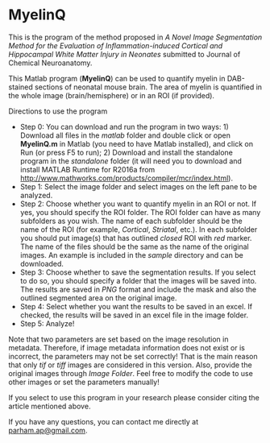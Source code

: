 # MyelinQ

This is the program of the method proposed in *A Novel Image Segmentation Method for the Evaluation of Inflammation-induced Cortical and Hippocampal White Matter Injury in Neonates* submitted to Journal of Chemical Neuroanatomy.

This Matlab program (**MyelinQ**) can be used to quantify myelin in DAB-stained sections of neonatal mouse brain. The area of myelin is quantified in the whole image (brain/hemisphere) or in an ROI (if provided).

Directions to use the program
* Step 0: You can download and run the program in two ways: 1) Download all files in the *matlab* folder and double click or open **MyelinQ.m** in Matlab (you need to have Matlab installed), and click on Run (or press F5 to run); 2) Download and install the standalone program in the *standalone* folder (it will need you to download and install MATLAB Runtime for R2016a from http://www.mathworks.com/products/compiler/mcr/index.html).
* Step 1: Select the image folder and select images on the left pane to be analyzed.
* Step 2: Choose whether you want to quantify myelin in an ROI or not. If yes, you should specify the ROI folder. The ROI folder can have as many subfolders as you wish. The name of each subfolder should be the name of the ROI (for example, *Cortical*, *Striatal*, etc.). In each subfolder you should put image(s) that has outlined *closed* ROI with *red* marker. The name of the files should be the same as the name of the original images. An example is included in the *sample* directory and can be downloaded.
* Step 3: Choose whether to save the segmentation results. If you select to do so, you should specify a folder that the images will be saved into. The results are saved in *PNG* format and include the mask and also the outlined segmented area on the original image.
* Step 4: Select whether you want the results to be saved in an excel. If checked, the results will be saved in an excel file in the image folder.
* Step 5: Analyze!

Note that two parameters are set based on the image resolution in metadata. Therefore, if image metadata information does not exist or is incorrect, the parameters may not be set correctly! That is the main reason that only *tif* or *tiff* images are considered in this version. Also, provide the original images through *Image Folder*. Feel free to modify the code to use other images or set the parameters manually!

If you select to use this program in your research please consider citing the article mentioned above.

If you have any questions, you can contact me directly at parham.ap@gmail.com.